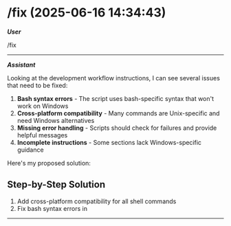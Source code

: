 <!-- Generated by SpecStory -->

# /fix (2025-06-16 14:34:43)

_**User**_

/fix

---

_**Assistant**_

Looking at the development workflow instructions, I can see several issues that need to be fixed:

1. **Bash syntax errors** - The script uses bash-specific syntax that won't work on Windows
2. **Cross-platform compatibility** - Many commands are Unix-specific and need Windows alternatives
3. **Missing error handling** - Scripts should check for failures and provide helpful messages
4. **Incomplete instructions** - Some sections lack Windows-specific guidance

Here's my proposed solution:

## Step-by-Step Solution

1. Add cross-platform compatibility for all shell commands
2. Fix bash syntax errors in

---
